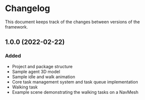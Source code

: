 # Changelog

This document keeps track of the changes between versions of the framework.

## 1.0.0 (2022-02-22)

### Added
- Project and package structure
- Sample agent 3D model
- Sample idle and walk animation
- Core task management system and task queue implementation
- Walking task
- Example scene demonstrating the walking tasks on a NavMesh